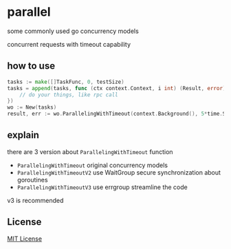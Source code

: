 # parallel

some commonly used go concurrency models

concurrent requests with timeout capability

## how to use

```go
tasks := make([]TaskFunc, 0, testSize)
tasks = append(tasks, func (ctx context.Context, i int) (Result, error) {
    // do your things, like rpc call
})
wo := New(tasks)
result, err := wo.ParallelingWithTimeout(context.Background(), 5*time.Second)
```

## explain

there are 3 version about `ParallelingWithTimeout` function

- `ParallelingWithTimeout` original concurrency models
- `ParallelingWithTimeoutV2` use WaitGroup secure synchronization about goroutines
- `ParallelingWithTimeoutV3` use errgroup streamline the code

v3 is recommended

## License
[MIT License][1]

[1]: http://opensource.org/licenses/MIT
